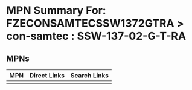 



# MPN Summary For: FZECONSAMTECSSW1372GTRA > con-samtec : SSW-137-02-G-T-RA

## MPNs
  

|MPN|Direct Links|Search Links|
| :--- | :--- | :--- |
||||
